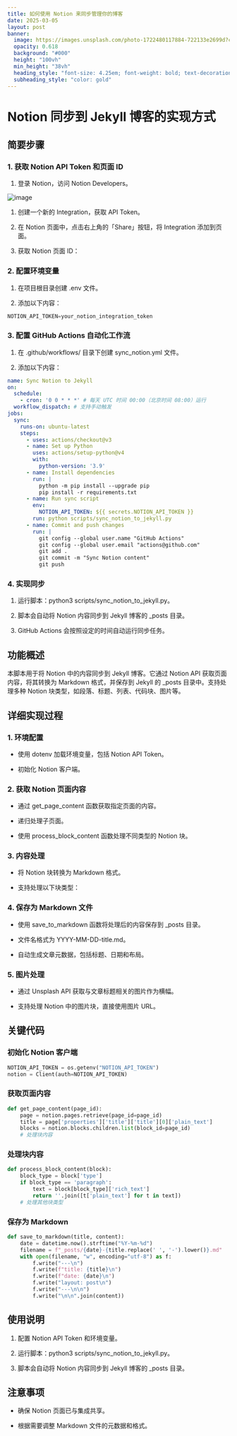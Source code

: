 ```yaml
---
title: 如何使用 Notion 来同步管理你的博客
date: 2025-03-05
layout: post
banner:
  image: https://images.unsplash.com/photo-1722480117884-722133e2699d?crop=entropy&cs=tinysrgb&fit=max&fm=jpg&ixid=M3w2OTIwMzJ8MHwxfHJhbmRvbXx8fHx8fHx8fDE3NDExNTYwODd8&ixlib=rb-4.0.3&q=80&w=1080
  opacity: 0.618
  background: "#000"
  height: "100vh"
  min_height: "38vh"
  heading_style: "font-size: 4.25em; font-weight: bold; text-decoration: underline"
  subheading_style: "color: gold"
---
```


# Notion 同步到 Jekyll 博客的实现方式

## 简要步骤

### 1. 获取 Notion API Token 和页面 ID

1. 登录 Notion，访问 Notion Developers。

![image](https://prod-files-secure.s3.us-west-2.amazonaws.com/a7a0cc5a-89b9-4cda-8686-1fba0ca52f40/d19c1afe-dea5-4312-9333-786b0ba83054/image.png?X-Amz-Algorithm=AWS4-HMAC-SHA256&X-Amz-Content-Sha256=UNSIGNED-PAYLOAD&X-Amz-Credential=ASIAZI2LB4662BFQAAQK%2F20250305%2Fus-west-2%2Fs3%2Faws4_request&X-Amz-Date=20250305T062807Z&X-Amz-Expires=3600&X-Amz-Security-Token=IQoJb3JpZ2luX2VjEMb%2F%2F%2F%2F%2F%2F%2F%2F%2F%2FwEaCXVzLXdlc3QtMiJIMEYCIQCKZZpDmC1ue0lKX%2BvYTyQj0IvxhnT2p4sD2UgEpRhlaQIhAOq1y5sZECu3XXCFi5bMPTo%2B2v%2FajgF70%2Bjj9L%2BaLSOeKogECP%2F%2F%2F%2F%2F%2F%2F%2F%2F%2F%2FwEQABoMNjM3NDIzMTgzODA1Igxe9uI8s%2FvNWU7RXN4q3AMtEZXVMF%2B4z68R0AbcHME%2Br7S%2BZMDQn0o9w8GuIr3nSn3HONLMzZ2R1L0dwXG2r%2B%2F%2FceZ3d4NfjhJwt7DLtZ6FK0shMC6bxP6T%2BMOW9oP%2Bd7uB3tTCnqmIjAsU5vbDHGxEdkAEY301zPR9%2FilNn4dDiLgDankkixFiRWOZ4o16cbZQowPBW6MkJVAvtUAl40N7My4i9uW9%2FiZ80Rm0omSBL9QsIt7AppPpJet0c8aYcwuSvAYF8Vf9HROUUjOTsRr%2FiVXT9lh239b%2BA9xbXY1RdRA%2BJ1sTHoWgcjcrPSCVMSu%2FUxxu%2F08ahLjf3K4zvRhJuAVttNxjYrSw%2Bd%2Fwas7IelG7l5d95mBv%2B7p33P5hrHcQ9lCITkc5X6icqCQnwYpyHmbV8FltapzkLIvnJ8quE6Zll%2FBPrn94H0wODv%2B7EfQymcQN6NOl9sc%2FoImCvfJ%2BWeKYtMeaeLXP03%2Bndn0P2SPAzWy5hL3j1c%2BaO9MCYELXRQTipSuNBWjwdfYi3KNPnHvrVddBsl4%2FgsmdaqWimPwIveDrcqhxTnU3rVQmKnwLX5p06WZSn1XjR3mSGKX7f7MV9oBXHmCor3HsQheiKwFVCIhzhj1v8lNnIT5hnM6WRBa8bJ3RCv9IkjD%2FyZ%2B%2BBjqkAavkV6lY8OEmhCH3zUPzsvuc3IJlyjfg92ghZb00gn8jZANHR7Ql3s8Caj0FXsZYqRTCc%2BzcKLc3poWbxy925AcX6YrFyfSZ2aSmm7%2BSfvt0AoFOVfjn0%2Bxxft9lu8mwafScwDTH5FWQWQL3FykGqUHOU%2BfrJzZRSBxRE6C7MrODpdZD07LmQfOCbCD9i92D7MZEEvsT7aTKrh22kZFEshP0zdkN&X-Amz-Signature=3237b319271ffe43492dc2d638879636f9240fc5602bd31dfe637f0ccc89929d&X-Amz-SignedHeaders=host&x-id=GetObject)

1. 创建一个新的 Integration，获取 API Token。

1. 在 Notion 页面中，点击右上角的「Share」按钮，将 Integration 添加到页面。

1. 获取 Notion 页面 ID：


### 2. 配置环境变量

1. 在项目根目录创建 .env 文件。

1. 添加以下内容：

```javascript
NOTION_API_TOKEN=your_notion_integration_token
```

### 3. 配置 GitHub Actions 自动化工作流

1. 在 .github/workflows/ 目录下创建 sync_notion.yml 文件。

1. 添加以下内容：

```yaml
name: Sync Notion to Jekyll
on:
  schedule:
    - cron: '0 0 * * *' # 每天 UTC 时间 00:00（北京时间 08:00）运行
  workflow_dispatch: # 支持手动触发
jobs:
  sync:
    runs-on: ubuntu-latest
    steps:
      - uses: actions/checkout@v3
      - name: Set up Python
        uses: actions/setup-python@v4
        with:
          python-version: '3.9'
      - name: Install dependencies
        run: |
          python -m pip install --upgrade pip
          pip install -r requirements.txt
      - name: Run sync script
        env:
          NOTION_API_TOKEN: ${{ secrets.NOTION_API_TOKEN }}
        run: python scripts/sync_notion_to_jekyll.py
      - name: Commit and push changes
        run: |
          git config --global user.name "GitHub Actions"
          git config --global user.email "actions@github.com"
          git add .
          git commit -m "Sync Notion content"
          git push
```

### 4. 实现同步

1. 运行脚本：python3 scripts/sync_notion_to_jekyll.py。

1. 脚本会自动将 Notion 内容同步到 Jekyll 博客的 _posts 目录。

1. GitHub Actions 会按照设定的时间自动运行同步任务。

## 功能概述

本脚本用于将 Notion 中的内容同步到 Jekyll 博客。它通过 Notion API 获取页面内容，将其转换为 Markdown 格式，并保存到 Jekyll 的 _posts 目录中。支持处理多种 Notion 块类型，如段落、标题、列表、代码块、图片等。

## 详细实现过程

### 1. 环境配置

- 使用 dotenv 加载环境变量，包括 Notion API Token。

- 初始化 Notion 客户端。

### 2. 获取 Notion 页面内容

- 通过 get_page_content 函数获取指定页面的内容。

- 递归处理子页面。

- 使用 process_block_content 函数处理不同类型的 Notion 块。

### 3. 内容处理

- 将 Notion 块转换为 Markdown 格式。

- 支持处理以下块类型：


### 4. 保存为 Markdown 文件

- 使用 save_to_markdown 函数将处理后的内容保存到 _posts 目录。

- 文件名格式为 YYYY-MM-DD-title.md。

- 自动生成文章元数据，包括标题、日期和布局。

### 5. 图片处理

- 通过 Unsplash API 获取与文章标题相关的图片作为横幅。

- 支持处理 Notion 中的图片块，直接使用图片 URL。

## 关键代码

### 初始化 Notion 客户端

```python
NOTION_API_TOKEN = os.getenv("NOTION_API_TOKEN")
notion = Client(auth=NOTION_API_TOKEN)
```

### 获取页面内容

```python
def get_page_content(page_id):
    page = notion.pages.retrieve(page_id=page_id)
    title = page['properties']['title']['title'][0]['plain_text']
    blocks = notion.blocks.children.list(block_id=page_id)
    # 处理块内容
```

### 处理块内容

```python
def process_block_content(block):
    block_type = block['type']
    if block_type == 'paragraph':
        text = block[block_type]['rich_text']
        return ''.join([t['plain_text'] for t in text])
    # 处理其他块类型
```

### 保存为 Markdown

```python
def save_to_markdown(title, content):
    date = datetime.now().strftime("%Y-%m-%d")
    filename = f"_posts/{date}-{title.replace(' ', '-').lower()}.md"
    with open(filename, "w", encoding="utf-8") as f:
        f.write("---\n")
        f.write(f"title: {title}\n")
        f.write(f"date: {date}\n")
        f.write("layout: post\n")
        f.write("---\n\n")
        f.write("\n\n".join(content))
```

## 使用说明

1. 配置 Notion API Token 和环境变量。

1. 运行脚本：python3 scripts/sync_notion_to_jekyll.py。

1. 脚本会自动将 Notion 内容同步到 Jekyll 博客的 _posts 目录。

## 注意事项

- 确保 Notion 页面已与集成共享。

- 根据需要调整 Markdown 文件的元数据和格式。